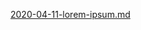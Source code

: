 [2020-04-11-lorem-ipsum.md](https://github.com/Thea-Mao/Thea-Mao.github.io/files/9936796/2020-04-11-lorem-ipsum.md)
